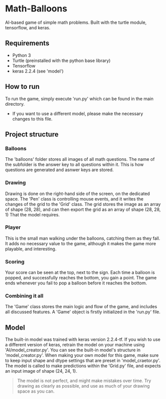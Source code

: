 # Math-Balloons
AI-based game of simple math problems.
Built with the turtle module, tensorflow, and keras.

## Requirements
- Python 3
- Turtle (preinstalled with the python base library)
- Tensorflow
- keras 2.2.4 (see 'model')

## How to run
To run the game, simply execute 'run.py' which can be found in the main directory.
* If you want to use a different model, please make the necessary changes to this file.

## Project structure
### Balloons
The 'balloons' folder stores all images of all math questions.
The name of the subfolder is the answer key to all questions within it.
This is how questions are generated and asnwer keys are stored.

### Drawing
Drawing is done on the right-hand side of the screen, on the dedicated space.
The 'Pen' class is controlling mouse events, and it writes the changes of the grid to the 'Grid' class.
The grid stores the image as an array of shape (28, 28), and can then export the grid as an array of shape (28, 28, 1)
That the model requires.

### Player
This is  the small man walking under the balloons, catching them as they fall.
It adds no necessary value to the game, although it makes the game more playable, and interesting.

### Scoring
Your score can be seen at the top, next to the sign.
Each time a balloon is popped, and successfully reaches the bottom, you gain a point.
The game ends whenever you fail to pop a balloon before it reaches the bottom.

### Combining it all
The 'Game' class stores the main logic and flow of the game, and includes all discussed features.
A 'Game' object is firstly initialized in the 'run.py' file.

## Model
The built-in model was trained with keras version 2.2.4-tf.
If you wish to use a different version of keras, retrain the model on your machine using 'AI/model_creator.py'.
You can see the built-in model's structure in 'model_creator.py'.
When making your own model for this game, make sure to keep input shape and dtype settings that are preset in 'model_craetor.py'.
The model is called to make predictions within the 'Grid.py' file, and expects an input image of shape (24, 24, 1).

> The model is not perfect, and might make mistakes over time.
> Try drawing as clearly as possible, and use as much of your drawing space as you can.
